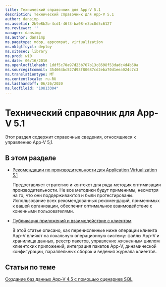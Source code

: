 ```yaml
---
title: Технический справочник для App-V 5.1
description: Технический справочник для App-V 5.1
author: dansimp
ms.assetid: 2b9e8b2b-4cd1-46f3-ba08-e3bc8d5c6127
ms.reviewer: ''
manager: dansimp
ms.author: dansimp
ms.pagetype: mdop, appcompat, virtualization
ms.mktglfcycl: deploy
ms.sitesec: library
ms.prod: w10
ms.date: 06/16/2016
ms.openlocfilehash: 1ddf5c70a97d23b767b13c8598f53dadc4d4b50a
ms.sourcegitcommit: 354664bc527d93f80687cd2eba70d1eea024c7c3
ms.translationtype: MT
ms.contentlocale: ru-RU
ms.lasthandoff: 06/26/2020
ms.locfileid: "10813304"
---
```

# Технический справочник для App-V 5.1


Этот раздел содержит справочные сведения, относящиеся к управлению App-V 5,1.

## В этом разделе


-   [Рекомендации по производительности для Application Virtualization 5.1](performance-guidance-for-application-virtualization-51.md)

    Предоставляет стратегию и контекст для ряда методик оптимизации производительности. Не все методики будут применимы, несмотря на то, что они поддерживаются и были протестированы. Использование всех рекомендованных рекомендаций, применимых к вашей организации, обеспечит оптимальное взаимодействие с конечными пользователями.

-   [Публикация приложений и взаимодействие с клиентом](application-publishing-and-client-interaction51.md)

    В этой статье описано, как перечисленные ниже операции клиента App-V влияют на локальную операционную систему: файлы App-V и хранилища данных, реестр пакетов, управление жизненным циклом клиентских приложений, интеграция пакетов App-V, динамической конфигурации, параллельных сборок и ведения журнала клиентов.






## Статьи по теме


[Создание баз данных App-V 4.5 с помощью сценариев SQL](../solutions/creating-app-v-45-databases-using-sql-scripting.md)

 

 





